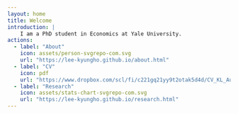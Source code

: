```yaml
---
layout: home
title: Welcome
introduction: |
    I am a PhD student in Economics at Yale University.
actions:
  - label: "About"
    icon: assets/person-svgrepo-com.svg
    url: "https://lee-kyungho.github.io/about.html"
  - label: "CV"
    icon: pdf
    url: "https://www.dropbox.com/scl/fi/c221gq21yy9t2otak5d4d/CV_KL_Aug2023.pdf?rlkey=9kx4mvr8rdapjqcimu66n25hp&dl=0"
  - label: "Research"
    icon: assets/stats-chart-svgrepo-com.svg
    url: "https://lee-kyungho.github.io/research.html"
---
```

